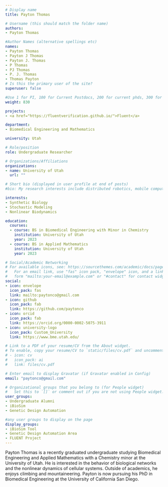```yaml
---
# Display name
title: Payton Thomas

# Username (this should match the folder name)
authors:
- Payton Thomas

#Author Names (alternative spellings etc)
names:
- Payton Thomas
- Payton J Thomas
- Payton J. Thomas
- P Thomas
- PJ Thomas
- P. J. Thomas
- Thomas Payton
# Is this the primary user of the site?
superuser: false

#Use 1 for PI, 100 for Current Postdocs, 200 for current phds, 300 for current masters, 400 for current undergrads, 800 for alum postdocs, 810 for alum phds, 820 for alum masters, and 830 for alum undergrads
weight: 830

projects:
- <a href="https://fluentverification.github.io/">Fluent</a>

department:
- Biomedical Engineering and Mathematics

university: Utah

# Role/position
role: Undergraduate Researcher

# Organizations/Affiliations
organizations:
- name: University of Utah
  url: ""

# Short bio (displayed in user profile at end of posts)
#bio: My research interests include distributed robotics, mobile computing and programmable matter.

interests:
- Synthetic Biology
- Stochastic Modeling
- Nonlinear Biodynamics

education:
  courses:
  - course: BS in Biomedical Engineering with Minor in Chemistry
    institution: University of Utah
    year: 2023
  - course: BS in Applied Mathematics
    institution: University of Utah
    year: 2023

# Social/Academic Networking
# For available icons, see: https://sourcethemes.com/academic/docs/page-builder/#icons
#   For an email link, use "fas" icon pack, "envelope" icon, and a link in the
#   form "mailto:your-email@example.com" or "#contact" for contact widget.
social:
- icon: envelope
  icon_pack: fas
  link: mailto:paytonco@gmail.com
- icon: github
  icon_pack: fab
  link: https://github.com/paytonco
- icon: orcid
  icon_pack: fab
  link: https://orcid.org/0000-0002-5075-3911
- icon: university-logo
  icon_pack: Custom_University
  link: https://www.bme.utah.edu/

# Link to a PDF of your resume/CV from the About widget.
# To enable, copy your resume/CV to `static/files/cv.pdf` and uncomment the lines below.
# - icon: cv
#   icon_pack: ai
#   link: files/cv.pdf

# Enter email to display Gravatar (if Gravatar enabled in Config)
email: "paytonco@gmail.com"

# Organizational groups that you belong to (for People widget)
#   Set this to `[]` or comment out if you are not using People widget.
user_groups:
- Undergraduate Alumni
- iBioSim
- Genetic Design Automation

#any user groups to display on the page
display_groups:
- iBioSim Tool
- Genetic Design Automation Area
- FLUENT Project
---
```



Payton Thomas is a recently graduated undergraduate studying Biomedical Engineering and Applied Mathematics with a Chemistry minor at the University of Utah. He is interested in the behavior of biological networks and the nonlinear dynamics of cellular systems.  Outside of academics, he enjoys climbing and mountaineering. Payton is now pursuing his PhD in Biomedical Engineering at the University of California San Diego. 
